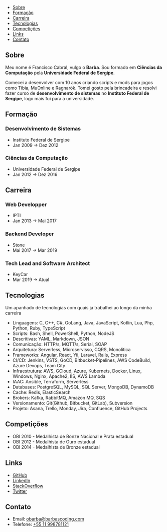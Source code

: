 
* [Sobre](#sobre)
* [Formação](#Formação)
* [Carreira](#Carreira)
* [Tecnologias](#Tecnologias)
* [Competições](#Competições)
* [Links](#links)
* [Contato](#Contato)

## Sobre

Meu nome é Francisco Cabral, vulgo o **Barba**.
Sou formado em **Ciências da Computação** pela **Universidade Federal de Sergipe**.

Comecei a desenvolver com 10 anos criando scripts e mods para jogos como Tibia, MuOnline e Ragnarök. Tomei gosto pela brincadeira e resolvi fazer curso de **desenvolvimento de sistemas** no **Instituto Federal de Sergipe**, logo mais fui para a universidade.

## Formação

### Desenvolvimento de Sistemas
- Instituto Federal de Sergipe
- Jan 2009 → Dez 2012

### Ciências da Computação
- Universidade Federal de Sergipe
- Jan 2012 → Dez 2016

## Carreira

### Web Developper 
- IPTI 
- Jan 2013 → Mai 2017

### Backend Developer 
- Stone 
- Mai 2017 → Mar 2019

### Tech Lead and Software Architect
- KeyCar 
- Mar 2019 → Atual

## Tecnologias
Um apanhado de tecnologias com quais já trabalhei ao longo da minha carreira

- Linguagens: C, C++, C#, GoLang, Java, JavaScript, Kotlin, Lua, Php, Python, Ruby, TypeScript
- Scripts: Bash, Shell, PowerShell, Python, NodeJS
- Descritivas: YAML, Markdown, JSON
- Comunicação: HTTP/s, MQTT/s, Serial, SOAP
- Arquitetura: Serverless, Microservisso, CQRS, Monolitica 
- Frameworks: Angular, React, Yii, Laravel, Rails, Express
- CI/CD: Jenkins, VSTS, GoCD, Bitbucket-Pipelines, AWS CodeBuild, Azure Devops, Team City
- Infraestrutura: AWS, GCloud, Azure, Kubernets, Docker, Linux, Windows, Nginx, Apache2, IIS, AWS Lambda
- IAAC: Ansible, Terraform, Serverless
- Databases: PostgreSQL, MySQL, SQL Server, MongoDB, DynamoDB
- Cache: Redis, ElasticSearch
- Brokers: Kafka, RabbitMQ, Amazon MQ, SQS
- Versionamento: Git(Github, Bitbucket, GitLab), Subversion 
- Projeto: Asana, Trello, Monday, Jira, Confluence, GitHub Projects

## Competições

* OBI 2010 - Medalhista de Bonze Nacional e Prata estadual
* OBI 2012 - Medalhista de Ouro estadual
* OBI 2014 - Medalhista de Bronze estadual

## Links

- [GitHub](https://github.com/franciscocabral)
- [LinkedIn](https://www.linkedin.com/in/franciscocabral5/)
- [StackOverflow](https://stackoverflow.com/users/story/2651490)
- [Twitter](https://twitter.com/barbascoding)

## Contato

- Email: [obarba@barbascoding.com](mailto:obarba@barbascoding.com)
- Telefone: [+55 11 998781121](tel:+5511998781121)
